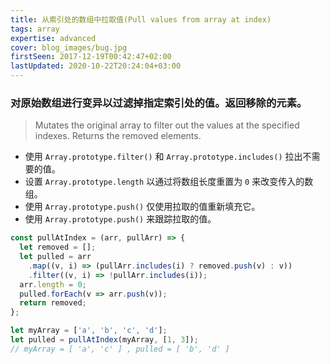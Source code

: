 ```yaml
---
title: 从索引处的数组中拉取值(Pull values from array at index)
tags: array
expertise: advanced
cover: blog_images/bug.jpg
firstSeen: 2017-12-19T00:42:47+02:00
lastUpdated: 2020-10-22T20:24:04+03:00
---
```


### 对原始数组进行变异以过滤掉指定索引处的值。返回移除的元素。
> Mutates the original array to filter out the values at the specified indexes.
> Returns the removed elements.

- 使用 `Array.prototype.filter()` 和 `Array.prototype.includes()` 拉出不需要的值。
- 设置 `Array.prototype.length` 以通过将数组长度重置为 `0` 来改变传入的数组。
- 使用 `Array.prototype.push()` 仅使用拉取的值重新填充它。
- 使用 `Array.prototype.push()` 来跟踪拉取的值。

```js
const pullAtIndex = (arr, pullArr) => {
  let removed = [];
  let pulled = arr
    .map((v, i) => (pullArr.includes(i) ? removed.push(v) : v))
    .filter((v, i) => !pullArr.includes(i));
  arr.length = 0;
  pulled.forEach(v => arr.push(v));
  return removed;
};
```

```js
let myArray = ['a', 'b', 'c', 'd'];
let pulled = pullAtIndex(myArray, [1, 3]);
// myArray = [ 'a', 'c' ] , pulled = [ 'b', 'd' ]
```
